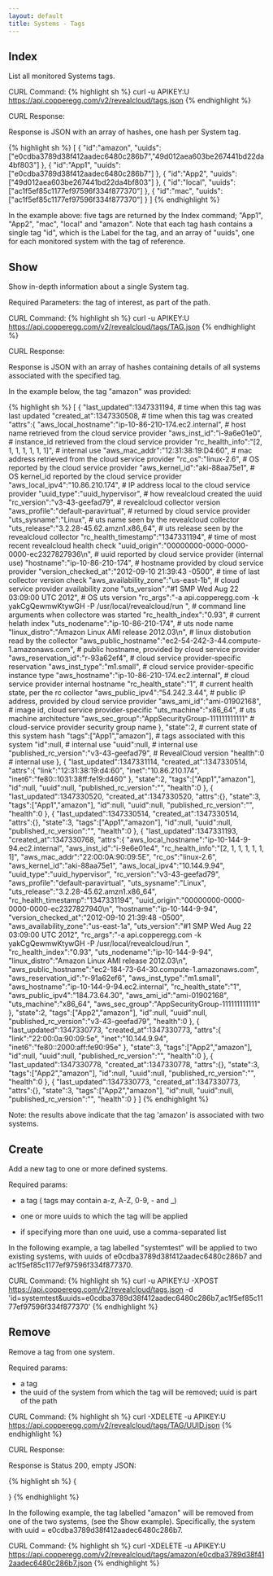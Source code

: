 ```yaml
---
layout: default
title: Systems - Tags
---
```



Index
-----
List all monitored Systems tags.

CURL Command:
{% highlight sh %}
curl -u APIKEY:U https://api.copperegg.com/v2/revealcloud/tags.json
{% endhighlight %}

CURL Response:

Response is JSON with an array of hashes, one hash per System tag.

{% highlight sh %}
[
  {
    "id":"amazon",
    "uuids":["e0cdba3789d38f412aadec6480c286b7","49d012aea603be267441bd22da4bf803"]
  },
  {
    "id":"App1",
    "uuids":["e0cdba3789d38f412aadec6480c286b7"]
  },
  {
    "id":"App2",
    "uuids":["49d012aea603be267441bd22da4bf803"]
  },
  {
    "id":"local",
    "uuids":["ac1f5ef85c1177ef97596f334f877370"]
  },
  {
    "id":"mac",
    "uuids":["ac1f5ef85c1177ef97596f334f877370"]
  }
]
{% endhighlight %}

In the example above: five tags are returned by the Index command; "App1", "App2", "mac", "local" and "amazon". Note that each tag hash contains a single tag "id", which is the Label for the tag, and an array of "uuids", one for each monitored system with the tag of reference.



Show
----
Show in-depth information about a single System tag.

Required Parameters: the tag of interest, as part of the path.

CURL Command:
{% highlight sh %}
curl -u APIKEY:U https://api.copperegg.com/v2/revealcloud/tags/TAG.json
{% endhighlight %}

CURL Response:

Response is JSON with an array of hashes containing details of all systems associated with the specified tag.

In the example below, the tag "amazon" was provided:

{% highlight sh %}
[
  {
    "last_updated":1347331194,                                    # time when this tag was last updated
    "created_at":1347330508,                                      # time when this tag was created
    "attrs":{
      "aws_local_hostname":"ip-10-86-210-174.ec2.internal",       # host name retrieved from the cloud service provider
      "aws_inst_id":"i-9a6e01e0",                                 # instance_id retrieved from the cloud service provider
      "rc_health_info":"[2, 1, 1, 1, 1, 1, 1]",                   # internal use
      "aws_mac_addr":"12:31:38:19:D4:60",                         # mac address retrieved from the cloud service provider
      "rc_os":"linux-2.6",                                        # OS reported by the cloud service provider
      "aws_kernel_id":"aki-88aa75e1",                             # OS kernel_id reported by the cloud service provider
      "aws_local_ipv4":"10.86.210.174",                           # IP address local to the cloud service provider
      "uuid_type":"uuid_hypervisor",                              # how revealcloud created the uuid
      "rc_version":"v3-43-geefad79",                              # revealcloud collector version
      "aws_profile":"default-paravirtual",                        # returned by cloud service provider
      "uts_sysname":"Linux",                                      # uts name seen by the revealcloud collector
      "uts_release":"3.2.28-45.62.amzn1.x86_64",                  # uts release seen by the revealcloud collector
      "rc_health_timestamp":"1347331194",                         # time of most recent revealcloud health check
      "uuid_origin":"00000000-0000-0000-0000-ec2327827936\n",     # uuid reported by cloud service provider (internal use)
      "hostname":"ip-10-86-210-174",                              # hostname provided by cloud service provider
      "version_checked_at":"2012-09-10 21:39:43 -0500",           # time of last collector version check
      "aws_availability_zone":"us-east-1b",                       # cloud service provider availability zone
      "uts_version":"#1 SMP Wed Aug 22 03:09:00 UTC 2012",                                    # OS uts version
      "rc_args":"-a api.copperegg.com -k yakCgQewmwKtywGH -P /usr/local/revealcloud/run ",    # command line arguments when collectore was started
      "rc_health_index":"0.93",                                                               # current helath index
      "uts_nodename":"ip-10-86-210-174",                                  # uts node name
      "linux_distro":"Amazon Linux AMI release 2012.03\n",                # linux distobution read by the collector
      "aws_public_hostname":"ec2-54-242-3-44.compute-1.amazonaws.com",    # public hostname, provided by cloud service provider
      "aws_reservation_id":"r-93a62ef4",                                  # cloud service provider-specific reservation
      "aws_inst_type":"m1.small",                                 # cloud service provider-specific instance type
      "aws_hostname":"ip-10-86-210-174.ec2.internal",             # cloud service provider internal hostname
      "rc_health_state":"1",                                      # current health state, per the rc collector
      "aws_public_ipv4":"54.242.3.44",                            # public IP address, provided by cloud service provider
      "aws_ami_id":"ami-01902168",                                # image id, cloud service provider-specific
      "uts_machine":"x86_64",                                     # uts machine architecture
      "aws_sec_group":"AppSecurityGroup-111111111111"             # cloud-service provider security group name
    },
    "state":2,                                # current state of this system hash
    "tags":["App1","amazon"],                 # tags associated with this system
    "id":null,                                # internal use
    "uuid":null,                              # internal use
    "published_rc_version":"v3-43-geefad79",  # RevealCloud version
    "health":0                                # internal use
  },
  {
    "last_updated":1347331114,
    "created_at":1347330514,
    "attrs":{
      "link":"12:31:38:19:d4:60",
      "inet":"10.86.210.174",
      "inet6":"fe80::1031:38ff:fe19:d460"
    },
    "state":2,
    "tags":["App1","amazon"],
    "id":null,
    "uuid":null,
    "published_rc_version":"",
    "health":0
  },
  {
    "last_updated":1347330520,
    "created_at":1347330520,
    "attrs":{},
    "state":3,
    "tags":["App1","amazon"],
    "id":null,
    "uuid":null,
    "published_rc_version":"",
    "health":0
  },
  {
    "last_updated":1347330514,
    "created_at":1347330514,
    "attrs":{},
    "state":3,
    "tags":["App1","amazon"],
    "id":null,
    "uuid":null,
    "published_rc_version":"",
    "health":0
  },
  {
    "last_updated":1347331193,
    "created_at":1347330768,
    "attrs":{
      "aws_local_hostname":"ip-10-144-9-94.ec2.internal",
      "aws_inst_id":"i-9e6e01e4",
      "rc_health_info":"[2, 1, 1, 1, 1, 1, 1]",
      "aws_mac_addr":"22:00:0A:90:09:5E",
      "rc_os":"linux-2.6",
      "aws_kernel_id":"aki-88aa75e1",
      "aws_local_ipv4":"10.144.9.94",
      "uuid_type":"uuid_hypervisor",
      "rc_version":"v3-43-geefad79",
      "aws_profile":"default-paravirtual",
      "uts_sysname":"Linux",
      "uts_release":"3.2.28-45.62.amzn1.x86_64",
      "rc_health_timestamp":"1347331194",
      "uuid_origin":"00000000-0000-0000-0000-ec2327827940\n",
      "hostname":"ip-10-144-9-94",
      "version_checked_at":"2012-09-10 21:39:48 -0500",
      "aws_availability_zone":"us-east-1a",
      "uts_version":"#1 SMP Wed Aug 22 03:09:00 UTC 2012",
      "rc_args":"-a api.copperegg.com -k yakCgQewmwKtywGH -P /usr/local/revealcloud/run ",
      "rc_health_index":"0.93",
      "uts_nodename":"ip-10-144-9-94",
      "linux_distro":"Amazon Linux AMI release 2012.03\n",
      "aws_public_hostname":"ec2-184-73-64-30.compute-1.amazonaws.com",
      "aws_reservation_id":"r-91a62ef6",
      "aws_inst_type":"m1.small",
      "aws_hostname":"ip-10-144-9-94.ec2.internal",
      "rc_health_state":"1",
      "aws_public_ipv4":"184.73.64.30",
      "aws_ami_id":"ami-01902168",
      "uts_machine":"x86_64",
      "aws_sec_group":"AppSecurityGroup-111111111111"
    },
    "state":2,
    "tags":["App2","amazon"],
    "id":null,
    "uuid":null,
    "published_rc_version":"v3-43-geefad79",
    "health":0
  },
  {
    "last_updated":1347330773,
    "created_at":1347330773,
    "attrs":{
      "link":"22:00:0a:90:09:5e",
      "inet":"10.144.9.94",
      "inet6":"fe80::2000:aff:fe90:95e"
    },
    "state":3,
    "tags":["App2","amazon"],
    "id":null,
    "uuid":null,
    "published_rc_version":"",
    "health":0
  },
  {
    "last_updated":1347330778,
    "created_at":1347330778,
    "attrs":{},
    "state":3,
    "tags":["App2","amazon"],
    "id":null,
    "uuid":null,
    "published_rc_version":"",
    "health":0
  },
  {
    "last_updated":1347330773,
    "created_at":1347330773,
    "attrs":{},
    "state":3,
    "tags":["App2","amazon"],
    "id":null,
    "uuid":null,
    "published_rc_version":"",
    "health":0
  }
]
{% endhighlight %}

Note: the results above indicate that the tag 'amazon' is associated with two systems.


Create
------
Add a new tag to one or more defined systems.

Required params:

* a tag ( tags may contain a-z, A-Z, 0-9, - and _)

* one or more uuids to which the tag will be applied

* if specifying more than one uuid, use a comma-separated list

In the following example, a tag labelled "systemtest" will be applied to two existing systems, with uuids of e0cdba3789d38f412aadec6480c286b7 and ac1f5ef85c1177ef97596f334f877370.

CURL Command:
{% highlight sh %}
curl -u APIKEY:U -XPOST https://api.copperegg.com/v2/revealcloud/tags.json -d 'id=systemtest&uuids=e0cdba3789d38f412aadec6480c286b7,ac1f5ef85c1177ef97596f334f877370'
{% endhighlight %}



Remove
-------
Remove a tag from one system.

Required params:
* a tag
* the uuid of the system from which the tag will be removed; uuid is part of the path

CURL Command:
{% highlight sh %}
curl -XDELETE -u APIKEY:U https://api.copperegg.com/v2/revealcloud/tags/TAG/UUID.json
{% endhighlight %}

CURL Response:

Response is Status 200, empty JSON:

{% highlight sh %}
{

}
{% endhighlight %}


In the following example, the tag labelled "amazon" will be removed from one of the two systems, (see the Show example). Specifically, the system with uuid = e0cdba3789d38f412aadec6480c286b7.


CURL Command:
{% highlight sh %}
curl -XDELETE -u APIKEY:U https://api.copperegg.com/v2/revealcloud/tags/amazon/e0cdba3789d38f412aadec6480c286b7.json
{% endhighlight %}

